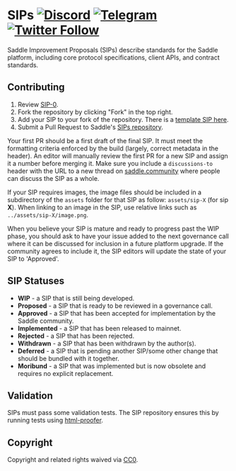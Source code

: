 # SIPs [![Discord](https://img.shields.io/discord/780508954916290610.svg?color=768AD4&label=discord&logo=https%3A%2F%2Fdiscordapp.com%2Fassets%2F8c9701b98ad4372b58f13fd9f65f966e.svg)](https://discordapp.com/channels/780508954916290610/) [![Telegram](https://img.shields.io/badge/chat-on%20Telegram-blue.svg)](https://t.me/saddle_finance) [![Twitter Follow](https://img.shields.io/twitter/follow/saddlefinance.svg?label=iearnfinance&style=social)](https://twitter.com/saddlefinance)

Saddle Improvement Proposals (SIPs) describe standards for the Saddle platform, including core protocol specifications, client APIs, and contract standards.
 
## Contributing

 1. Review [SIP-0](SIPS/sip-0.md).
 2. Fork the repository by clicking "Fork" in the top right.
 3. Add your SIP to your fork of the repository. There is a [template SIP here](sip-X.md).
 4. Submit a Pull Request to Saddle's [SIPs repository](https://github.com/iearn-finance/SIPS/).

Your first PR should be a first draft of the final SIP. It must meet the formatting criteria enforced by the build (largely, correct metadata in the header). An editor will manually review the first PR for a new SIP and assign it a number before merging it. Make sure you include a `discussions-to` header with the URL to a new thread on [saddle.community](https://www.saddle.community/) where people can discuss the SIP as a whole.

If your SIP requires images, the image files should be included in a subdirectory of the `assets` folder for that SIP as follow: `assets/sip-X` (for sip **X**). When linking to an image in the SIP, use relative links such as `../assets/sip-X/image.png`.

When you believe your SIP is mature and ready to progress past the WIP phase, you should ask to have your issue added to the next governance call where it can be discussed for inclusion in a future platform upgrade. If the community agrees to include it, the SIP editors will update the state of your SIP to 'Approved'.

## SIP Statuses

* **WIP** - a SIP that is still being developed.
* **Proposed** - a SIP that is ready to be reviewed in a governance call.
* **Approved** - a SIP that has been accepted for implementation by the Saddle community.
* **Implemented** - a SIP that has been released to mainnet.
* **Rejected** - a SIP that has been rejected.
* **Withdrawn** - a SIP that has been withdrawn by the author(s).
* **Deferred** - a SIP that is pending another SIP/some other change that should be bundled with it together.
* **Moribund** - a SIP that was implemented but is now obsolete and requires no explicit replacement.

## Validation

SIPs must pass some validation tests.  The SIP repository ensures this by running tests using [html-proofer](https://rubygems.org/gems/html-proofer).

## Copyright

Copyright and related rights waived via [CC0](https://creativecommons.org/publicdomain/zero/1.0/).
